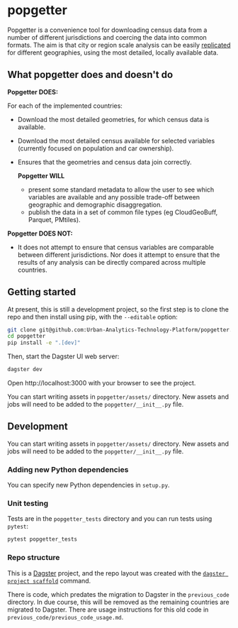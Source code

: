 # popgetter

Popgetter is a convenience tool for downloading census data from a number of different jurisdictions and coercing the data into common formats. The aim is that city or region scale analysis can be easily [replicated](https://the-turing-way.netlify.app/reproducible-research/overview/overview-definitions.html#table-of-definitions-for-reproducibility) for different geographies, using the most detailed, locally available data. 

## What popgetter does and doesn't do

**Popgetter DOES:**

For each of the implemented countries:

- Download the most detailed geometries, for which census data is available.
- Download the most detailed census available for selected variables (currently focused on population and car ownership).
- Ensures that the geometries and census data join correctly.

  **Popgetter WILL**

  - present some standard metadata to allow the user to see which variables are available and any possible trade-off between geographic and demographic disaggregation.
  - publish the data in a set of common file types (eg CloudGeoBuff, Parquet, PMtiles).

**Popgetter DOES NOT:**

- It does not attempt to ensure that census variables are comparable between different jurisdictions. Nor does it attempt to ensure that the results of any analysis can be directly compared across multiple countries. 

## Getting started

At present, this is still a development project, so the first step is to clone the repo and then install using pip, with the `--editable` option:

```bash
git clone git@github.com:Urban-Analytics-Technology-Platform/popgetter.git
cd popgetter
pip install -e ".[dev]"
```

Then, start the Dagster UI web server:

```bash
dagster dev
```

Open http://localhost:3000 with your browser to see the project.

You can start writing assets in `popgetter/assets/` directory. New assets and jobs will need to be added to the `popgetter/__init__.py` file.

## Development

You can start writing assets in `popgetter/assets/` directory. New assets and jobs will need to be added to the `popgetter/__init__.py` file.

### Adding new Python dependencies

You can specify new Python dependencies in `setup.py`.

### Unit testing

Tests are in the `popgetter_tests` directory and you can run tests using `pytest`:

```bash
pytest popgetter_tests
```

### Repo structure

This is a [Dagster](https://dagster.io/) project, and the repo layout was created with the [`dagster project scaffold`](https://docs.dagster.io/getting-started/create-new-project) command.

There is code, which predates the migration to Dagster in the `previous_code` directory. In due course, this will be removed as the remaining countries are migrated to Dagster. There are usage instructions for this old code in `previous_code/previous_code_usage.md`.
